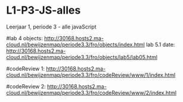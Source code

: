# L1-P3-JS-alles
Leerjaar 1, periode 3 - alle javaScript

#lab 4 objects: http://30168.hosts2.ma-cloud.nl/bewijzenmap/periode3.3/fro/objects/index.html
lab 5.1 date: http://30168.hosts2.ma-cloud.nl/bewijzenmap/periode3.3/fro/objects/lab5/lab05.html

#codeReview 1: http://30168.hosts2.ma-cloud.nl/bewijzenmap/periode3.3/fro/codeReview/www/1/index.html

#codeReview 2: http://30168.hosts2.ma-cloud.nl/bewijzenmap/periode3.3/fro/codeReview/www/2/index.html
